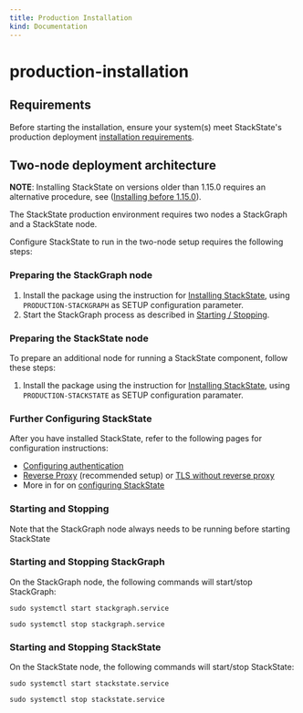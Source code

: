 ```yaml
---
title: Production Installation
kind: Documentation
---
```


# production-installation

## Requirements

Before starting the installation, ensure your system\(s\) meet StackState's production deployment [installation requirements](https://github.com/mpvvliet/stackstate-docs/tree/0f69067c340456b272cfe50e249f4f4ee680f8d9/setup/installation/requirements/README.md).

## Two-node deployment architecture

**NOTE**: Installing StackState on versions older than 1.15.0 requires an alternative procedure, see \([Installing before 1.15.0](https://github.com/mpvvliet/stackstate-docs/tree/0f69067c340456b272cfe50e249f4f4ee680f8d9/setup/installation/production-installation_pre1_15/README.md)\).

The StackState production environment requires two nodes a StackGraph and a StackState node.

Configure StackState to run in the two-node setup requires the following steps:

### Preparing the StackGraph node

1. Install the package using the instruction for [Installing StackState](https://github.com/mpvvliet/stackstate-docs/tree/0f69067c340456b272cfe50e249f4f4ee680f8d9/setup/installation/install_stackstate/README.md), using `PRODUCTION-STACKGRAPH` as SETUP configuration parameter.
2. Start the StackGraph process as described in [Starting / Stopping](production-installation.md#starting-and-stopping).

### Preparing the StackState node

To prepare an additional node for running a StackState component, follow these steps:

1. Install the package using the instruction for [Installing StackState](https://github.com/mpvvliet/stackstate-docs/tree/0f69067c340456b272cfe50e249f4f4ee680f8d9/setup/installation/install_stackstate/README.md), using `PRODUCTION-STACKSTATE` as SETUP configuration paramater.

### Further Configuring StackState

After you have installed StackState, refer to the following pages for configuration instructions:

* [Configuring authentication](https://github.com/mpvvliet/stackstate-docs/tree/0f69067c340456b272cfe50e249f4f4ee680f8d9/setup/installation/authentication/README.md)
* [Reverse Proxy](https://github.com/mpvvliet/stackstate-docs/tree/0f69067c340456b272cfe50e249f4f4ee680f8d9/setup/installation/reverse_proxy/README.md) \(recommended setup\) or [TLS without reverse proxy](https://github.com/mpvvliet/stackstate-docs/tree/0f69067c340456b272cfe50e249f4f4ee680f8d9/setup/installation/how_to_setup_tls_without_reverse_proxy/README.md)
* More in for on [configuring StackState](https://github.com/mpvvliet/stackstate-docs/tree/0f69067c340456b272cfe50e249f4f4ee680f8d9/setup/installation/configuration/README.md)

### Starting and Stopping

Note that the StackGraph node always needs to be running before starting StackState

### Starting and Stopping StackGraph

On the StackGraph node, the following commands will start/stop StackGraph:

`sudo systemctl start stackgraph.service`

`sudo systemctl stop stackgraph.service`

### Starting and Stopping StackState

On the StackState node, the following commands will start/stop StackState:

`sudo systemctl start stackstate.service`

`sudo systemctl stop stackstate.service`

